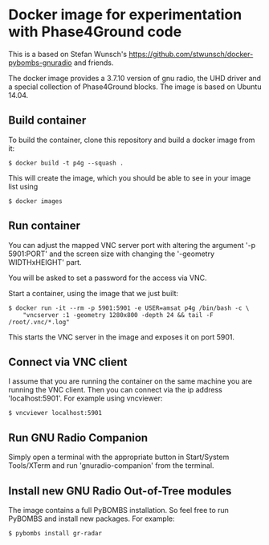 # Docker image for experimentation with Phase4Ground code

This is a based on Stefan Wunsch's https://github.com/stwunsch/docker-pybombs-gnuradio and friends.

The docker image provides a 3.7.10 version of gnu radio, the UHD driver and a special collection of Phase4Ground 
blocks. The image is based on Ubuntu 14.04.

Build container
-------------
To build the container, clone this repository and build a docker image from it:
```
$ docker build -t p4g --squash .
```
This will create the image, which you should be able to see in your image list using
```
$ docker images
```

Run container
-------------

You can adjust the mapped VNC server port with altering the argument
'-p 5901:PORT' and the screen size with changing the '-geometry WIDTHxHEIGHT'
part.

You will be asked to set a password for the access via VNC.

Start a container, using the image that we just built:

```
$ docker run -it --rm -p 5901:5901 -e USER=amsat p4g /bin/bash -c \
    "vncserver :1 -geometry 1280x800 -depth 24 && tail -F /root/.vnc/*.log"
```

This starts the VNC server in the image and exposes it on port 5901.

Connect via VNC client
----------------------

I assume that you are running the container on the same machine you are
running the VNC client. Then you can connect via the ip address
'localhost:5901'. For example using vncviewer:

```
$ vncviewer localhost:5901
```

Run GNU Radio Companion
-----------------------

Simply open a terminal with the appropriate button in Start/System Tools/XTerm
and run 'gnuradio-companion' from the terminal.

Install new GNU Radio Out-of-Tree modules
-----------------------------------------

The image contains a full PyBOMBS installation. So feel free to run PyBOMBS
and install new packages. For example:

```
$ pybombs install gr-radar
```